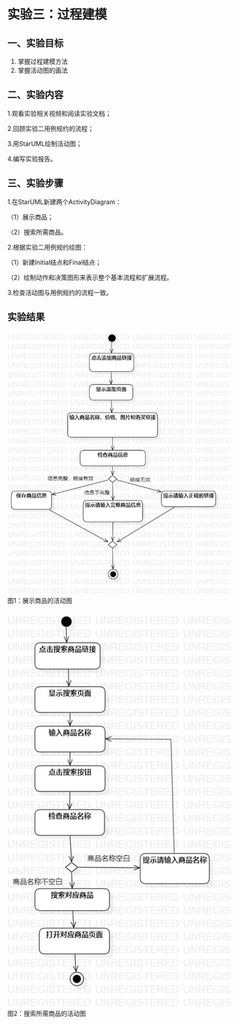 # 实验三：过程建模

## 一、实验目标

1. 掌握过程建模方法
2. 掌握活动图的画法

## 二、实验内容

1.观看实验相关视频和阅读实验文档；

2.回顾实验二用例规约的流程；

3.用StarUML绘制活动图；

4.编写实验报告。

## 三、实验步骤


1.在StarUML新建两个ActivityDiagram：

（1）展示商品；

（2）搜索所需商品。

2.根据实验二用例规约绘图：

（1）新建Initial结点和Final结点；

（2）绘制动作和决策图形来表示整个基本流程和扩展流程。

3.检查活动图与用例规约的流程一致。



## 实验结果

![展示商品活动图](./lab31.jpg)  
图1：展示商品的活动图

![搜索所需商品的活动图](./lab32.jpg)  
图2：搜索所需商品的活动图

